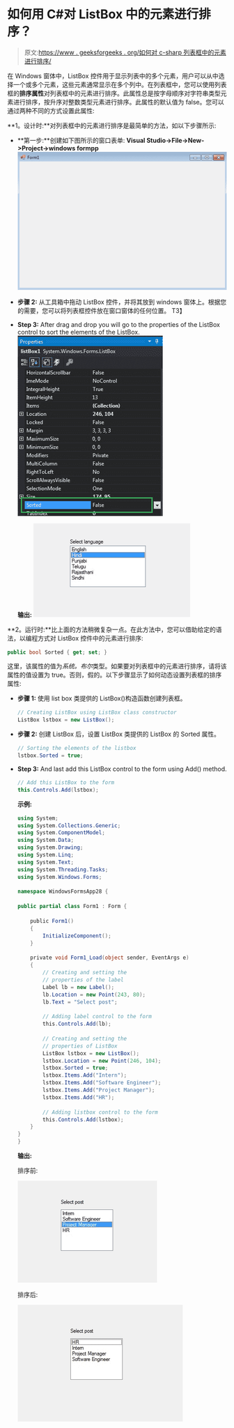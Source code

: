 # 如何用 C#对 ListBox 中的元素进行排序？

> 原文:[https://www . geeksforgeeks . org/如何对 c-sharp 列表框中的元素进行排序/](https://www.geeksforgeeks.org/how-to-sort-elements-in-the-listbox-in-c-sharp/)

在 Windows 窗体中，ListBox 控件用于显示列表中的多个元素，用户可以从中选择一个或多个元素，这些元素通常显示在多个列中。在列表框中，您可以使用列表框的**排序属性**对列表框中的元素进行排序。此属性总是按字母顺序对字符串类型元素进行排序，按升序对整数类型元素进行排序。此属性的默认值为 false。您可以通过两种不同的方式设置此属性:

**1。设计时:**对列表框中的元素进行排序是最简单的方法，如以下步骤所示:

*   **第一步:**创建如下图所示的窗口表单:
    **Visual Studio->File->New->Project->windows formpp**
    ![](img/fc5363a71d43167b6925e7d530d466f6.png)
*   **步骤 2:** 从工具箱中拖动 ListBox 控件，并将其放到 windows 窗体上。根据您的需要，您可以将列表框控件放在窗口窗体的任何位置。
    T3】
*   **Step 3:** After drag and drop you will go to the properties of the ListBox control to sort the elements of the ListBox.
    ![](img/28d908b024ea7aacdb9e7f8b077bc0cb.png)

    **输出:**
    ![](img/af2cab4918e47f7d4a176aeae98ab554.png)

**2。运行时:**比上面的方法稍微复杂一点。在此方法中，您可以借助给定的语法，以编程方式对 ListBox 控件中的元素进行排序:

```cs
public bool Sorted { get; set; }
```

这里，该属性的值为*系统。布尔*类型。如果要对列表框中的元素进行排序，请将该属性的值设置为 true。否则，假的。以下步骤显示了如何动态设置列表框的排序属性:

*   **步骤 1:** 使用 list box 类提供的 ListBox()构造函数创建列表框。

    ```cs
    // Creating ListBox using ListBox class constructor
    ListBox lstbox = new ListBox();

    ```

*   **步骤 2:** 创建 ListBox 后，设置 ListBox 类提供的 ListBox 的 Sorted 属性。

    ```cs
    // Sorting the elements of the listbox
    lstbox.Sorted = true;

    ```

*   **Step 3:** And last add this ListBox control to the form using Add() method.

    ```cs
    // Add this ListBox to the form
    this.Controls.Add(lstbox);

    ```

    **示例:**

    ```cs
    using System;
    using System.Collections.Generic;
    using System.ComponentModel;
    using System.Data;
    using System.Drawing;
    using System.Linq;
    using System.Text;
    using System.Threading.Tasks;
    using System.Windows.Forms;

    namespace WindowsFormsApp28 {

    public partial class Form1 : Form {

        public Form1()
        {
            InitializeComponent();
        }

        private void Form1_Load(object sender, EventArgs e)
        {
            // Creating and setting the 
            // properties of the label
            Label lb = new Label();
            lb.Location = new Point(243, 80);
            lb.Text = "Select post";

            // Adding label control to the form
            this.Controls.Add(lb);

            // Creating and setting the
            // properties of ListBox
            ListBox lstbox = new ListBox();
            lstbox.Location = new Point(246, 104);
            lstbox.Sorted = true;
            lstbox.Items.Add("Intern");
            lstbox.Items.Add("Software Engineer");
            lstbox.Items.Add("Project Manager");
            lstbox.Items.Add("HR");

            // Adding listbox control to the form
            this.Controls.Add(lstbox);
        }
    }
    }
    ```

    **输出:**

    排序前:

    ![](img/c51edc84761db260a49fb11a04371e85.png)

    排序后:

    ![](img/1125114a841004f229c743e1bdbf8f11.png)